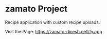 # zamato Project

Recipe application with custom recipe uploads.

Visit the Page: https://zamato-dinesh.netlify.app
